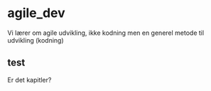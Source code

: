 # agile_dev
Vi lærer om agile udvikling, ikke kodning men en generel metode til udvikling (kodning)

## test
Er det kapitler?
